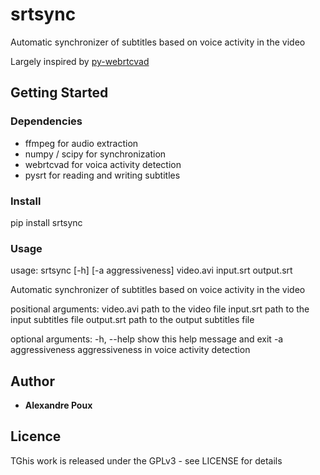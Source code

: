 # srtsync
Automatic synchronizer of subtitles based on voice activity in the video

Largely inspired by [py-webrtcvad](https://github.com/wiseman/py-webrtcvad)

## Getting Started
### Dependencies
 * ffmpeg for audio extraction
 * numpy / scipy for synchronization
 * webrtcvad for voica activity detection
 * pysrt for reading and writing subtitles

### Install
pip install srtsync

### Usage
usage: srtsync [-h] [-a aggressiveness] video.avi input.srt output.srt

Automatic synchronizer of subtitles based on voice activity in the video

positional arguments:
  video.avi          path to the video file
  input.srt          path to the input subtitles file
  output.srt         path to the output subtitles file

optional arguments:
  -h, --help         show this help message and exit
  -a aggressiveness  aggressiveness in voice activity detection

## Author
 - **Alexandre Poux**
 
## Licence
 TGhis work is released under the GPLv3 - see LICENSE for details
